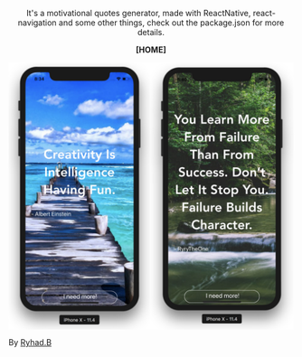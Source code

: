 <p align="center">

<p align="center">It's a motivational quotes generator, made with ReactNative, react-navigation and some other things, check out the package.json for more details.</p>

<p align="center"><strong>[HOME]</strong></p>
<img align="center" src="./screenshots/home.jpg" width="900" />

<p>By <a href="https://ryhad.com">Ryhad.B</a> </p>

</p>
